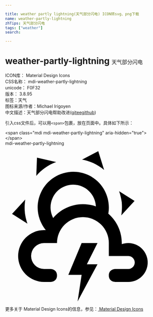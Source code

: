 ```yaml
---

title: weather partly lightning(天气部分闪电) ICON转svg、png下载
name: weather-partly-lightning
zhTips: 天气部分闪电
tags: ["weather"]
search: 

---
```


# weather-partly-lightning  <small style="font-size: 60%;font-weight: 100">天气部分闪电</small>


<div class="detail-page">
<p>
<span>
ICON库：
<span class="badge-secondary badge">Material Design Icons</span> 
</span>
<br/>
<span>
CSS名称：
<span class="badge-secondary badge">mdi-weather-partly-lightning</span> 
</span>
<br/>
<span>
unicode：
<span class="badge-secondary badge">F0F32</span> 
<copy-btn content='F0F32' btn-title=""></copy-btn>
<copy-btn :content='String.fromCodePoint(parseInt("F0F32", 16))' btn-title="复制U"></copy-btn>
</span>
<br/>
<span>
版本：
<span class="badge-secondary badge">3.8.95</span> 
</span><br/><span>标签：<span class="badge-light badge"><router-link to="/tags/weather.html">天气</router-link></span></span>
<br/>
<span>图标来源/作者：<span class="badge-light badge">Michael Irigoyen</span></span> 
<br/>
<span class="zh-detail">中文描述：<span class="badge-primary badge">天气部分闪电</span><span class="help-link"><span>帮助改进</span>(<a href="https://gitee.com/liuwave/icon-helper/edit/master/json/material/weather-partly-lightning.json" target="_blank" rel="noopener noreferrer">gitee</a><a href="https://github.com/liuwave/icon-helper/edit/master/json/material/weather-partly-lightning.json" target="_blank" rel="noopener noreferrer">github</a></span>)</span><br/>
</p>
</div>
<div class="alert alert-dark">
  <i class="mdi mdi-weather-partly-lightning mdi-48px"></i>
  <i class="mdi mdi-weather-partly-lightning mdi-36px"></i>
  <i class="mdi mdi-weather-partly-lightning mdi-24px"></i>
  <i class="mdi mdi-weather-partly-lightning mdi-18px"></i>
</div>
<div>
  <p>引入css文件后，可以用<code>&lt;span&gt;</code>包裹，放在页面中。具体如下所示：    
  </p>
  <div class="alert alert-primary" style="font-size: 14px">
    &lt;span class="mdi mdi-weather-partly-lightning" aria-hidden="true"&gt;&lt;/span&gt;
    <copy-btn content='<span class="mdi mdi-weather-partly-lightning" aria-hidden="true"></span>'></copy-btn>
  </div>
  <div class="alert alert-secondary">
    <i class="mdi mdi-weather-partly-lightning"
    style="font-size: 24px"
    aria-hidden="true"></i> mdi-weather-partly-lightning
    <copy-btn content="mdi-weather-partly-lightning" btn-title="复制图标名称"></copy-btn>
  </div>
</div>
<div id="svg" class="svg-wrap">
<svg xmlns="http://www.w3.org/2000/svg" viewBox="0 0 24 24"><path d="M19,15C18.65,15 18.31,15.06 18,15.17V15C18,13.19 17.19,11.56 15.92,10.46C16.35,8.03 15.1,5.5 12.75,4.47C9.97,3.24 6.72,4.5 5.5,7.25C4.6,9.24 5,11.45 6.27,13H6A4,4 0 0,0 2,17A4,4 0 0,0 6,21H7C7,21 8,21 8,20C8,19 7,19 7,19H6A2,2 0 0,1 4,17A2,2 0 0,1 6,15H8A4,4 0 0,1 12,11A4,4 0 0,1 16,15V17H19A1,1 0 0,1 20,18A1,1 0 0,1 19,19H17C17,19 16,19 16,20C16,21 17,21 17,21H19A3,3 0 0,0 22,18A3,3 0 0,0 19,15M12,9C10.16,9 8.5,9.83 7.41,11.13C6.93,10.22 6.85,9.09 7.31,8.07C8.09,6.31 10.16,5.5 11.93,6.3C13.18,6.86 13.94,8.06 14,9.34C13.38,9.12 12.7,9 12,9M13.55,2.63C13,2.4 12.45,2.23 11.88,2.12L14.37,0.82L15.27,3.71C14.76,3.29 14.19,2.93 13.55,2.63M6.09,3.44C5.6,3.79 5.17,4.19 4.8,4.63L4.91,1.82L7.87,2.5C7.25,2.71 6.65,3.03 6.09,3.44M18,8.71C17.91,8.12 17.78,7.55 17.59,7L19.97,8.5L17.92,10.73C18.03,10.08 18.05,9.4 18,8.71M3.04,10.3C3.11,10.9 3.25,11.47 3.43,12L1.06,10.5L3.1,8.28C3,8.93 2.97,9.61 3.04,10.3M11.8,15H14.25L12.61,18.27H14.25L11.18,24L11.8,19.91H9.75" /></svg>
</div>
<detail full-name='mdi-weather-partly-lightning'></detail>
    
<div><p>更多关于 Material Design Icons的信息，参见：<a target="_blank" href="https://iconhelper.cn/material.html"> Material Design Icons</a>
</p></div>

